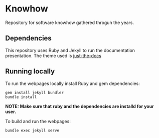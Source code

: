 # Knowhow
Repository for software knowhow gathered throguh the years.

## Dependencies

This repository uses Ruby and Jekyll to run the documentation 
presentation.
The theme used is [just-the-docs](https://github.com/just-the-docs/just-the-docs)

## Running locally

To run the webpages locally install Ruby and gem dependencies:
```
gem install jekyll bundler
bundle install
```

**NOTE: Make sure that ruby and the dependencies are installd for your user.**

To build and run the webpages:
```
bundle exec jekyll serve
```

